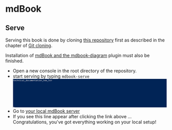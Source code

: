# mdBook

## Serve
Serving this book is done by cloning [this repository](https://github.com/beeduhbee/technical_documentation_how_to) first as described in the chapter of [Git cloning](Git.md).

Installation of [mdBook and the mdbook-diagram](../tools/mdBook.md) plugin must also be finished. 

- Open a new console in the root directory of the repository.
- start serving by typing `mdbook-serve`
  ![](mdbook-serve.gif)
- Go to [your local mdBook server](http://localhost:3000/usage/mdBook.html)
- If you see this line appear after clicking the link above ... Congratulations, you've got everything working on your local setup!
  